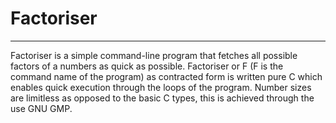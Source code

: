 # Factoriser
--------------
Factoriser is a simple command-line program that fetches all possible factors
of a numbers as quick as possible. Factoriser or F (F is the command name of
the program) as contracted form is written pure C which enables quick execution
through the loops of the program. Number sizes are limitless as opposed to the
basic C types, this is achieved through the use GNU GMP.

